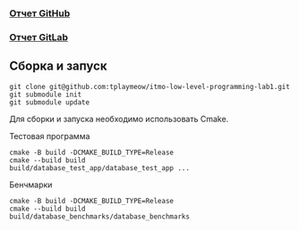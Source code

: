### [Отчет GitHub](https://github.com/tplaymeow/itmo-low-level-programming-lab1/blob/main/reports/LLP1.pdf)
### [Отчет GitLab](https://gitlab.se.ifmo.ru/tplaymeow/low-level-programming-lab1/-/blob/main/reports/LLP1.pdf)

## Сборка и запуск
```
git clone git@github.com:tplaymeow/itmo-low-level-programming-lab1.git
git submodule init
git submodule update
```

Для сборки и запуска необходимо использовать Сmake.

Тестовая программа
```
cmake -B build -DCMAKE_BUILD_TYPE=Release
cmake --build build
build/database_test_app/database_test_app ...
```

Бенчмарки
```
cmake -B build -DCMAKE_BUILD_TYPE=Release
cmake --build build
build/database_benchmarks/database_benchmarks
```
